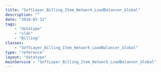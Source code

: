 ```yaml
---
title: "SoftLayer_Billing_Item_Network_LoadBalancer_Global"
description: ""
date: "2018-02-12"
tags:
    - "datatype"
    - "sldn"
    - "Billing"
classes:
    - "SoftLayer_Billing_Item_Network_LoadBalancer_Global"
type: "reference"
layout: "datatype"
mainService : "SoftLayer_Billing_Item_Network_LoadBalancer_Global"
---
```

